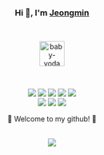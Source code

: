 <div align="center">
    <h3>Hi 👋, I'm <a href="https://sheer-snowshoe-04f.notion.site/694c85dc45ce4116973046bb934e2671?v=958ab043a18440cebc46e57338d2c675">Jeongmin</a></h3>
    <br/>
    <p align="center">
        <a href="https://sheer-snowshoe-04f.notion.site/694c85dc45ce4116973046bb934e2671?v=958ab043a18440cebc46e57338d2c675">
            <img alt="baby-yoda" src="https://github.com/user-attachments/assets/2de420e5-9fbd-4781-9e77-68fa3420a36b" width="50"/>
        </a>
    </p>
    <br/>
    <p align="center">
       <img src="https://img.shields.io/badge/TypeScript-3178C6?style=flat-square&logo=TypeScript&logoColor=white"/>
       <img src="https://img.shields.io/badge/React-61DAFB?style=flat-square&logo=React&logoColor=black"/>    
       <img src="https://img.shields.io/badge/React Native-61DAFB?style=flat-square&logo=react&logoColor=black"/>
       <img src="https://img.shields.io/badge/Next.js-000000?style=flat-square&logo=next.js&logoColor=white" />
       <img src="https://img.shields.io/badge/AWS-232F3E?style=flat-square&logo=amazonwebservices&logoColor=white"/>
        <br/>
       <img src="https://img.shields.io/badge/StyledComponents-DB7093?style=flat-square&logo=StyledComponents&logoColor=white" />
       <img src="https://img.shields.io/badge/TailwindCSS-06B6D4?style=flat-square&logo=TailwindCSS&logoColor=white" />
       <img src="https://img.shields.io/badge/ReactQuery-FF4154?style=flat-square&logo=reactquery&logoColor=white" />
       <br/>
    </p>
    <p>🌟  Welcome to my github! 🌟</p>
    <br/>
    <img src="https://github-readme-stats.vercel.app/api?username=oris8&hide=stars,contribs&show_icons=true&count_private=true" />
<!--     <a href="https://solved.ac/oris8"><img align="right" src="http://mazassumnida.wtf/api/v2/generate_badge?boj=oris8&theme=dark"/></a> -->
    <br/>
    <br/>
<!--     <a href="https://oris9.tistory.com/"><img src="https://img.shields.io/badge/Blog-E5511E?style=badge&logo=Tistory&logoColor=white"/></a> -->
</div>
